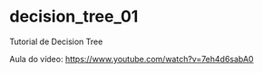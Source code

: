 # decision_tree_01
Tutorial de Decision Tree

Aula do vídeo:
https://www.youtube.com/watch?v=7eh4d6sabA0
